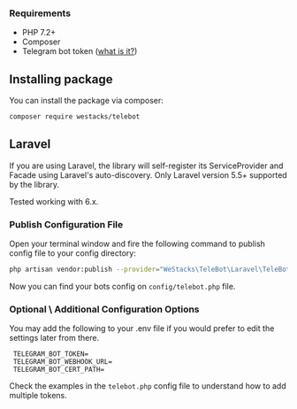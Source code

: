 ### Requirements

- PHP 7.2+
- Composer
- Telegram bot token ([what is it?](https://core.telegram.org/bots/api#authorizing-your-bot))

## Installing package

You can install the package via composer:

```bash
composer require westacks/telebot
```

## Laravel

If you are using Laravel, the library will self-register its ServiceProvider and Facade using Laravel's auto-discovery. Only Laravel version 5.5+ supported by the library.

Tested working with 6.x.

### Publish Configuration File

Open your terminal window and fire the following command to publish config file to your config directory:

```bash
php artisan vendor:publish --provider="WeStacks\TeleBot\Laravel\TeleBotServiceProvider"
```
Now you can find your bots config on `config/telebot.php` file.

### Optional \ Additional Configuration Options

You may add the following to your .env file if you would prefer to edit the settings later from there.
```
 TELEGRAM_BOT_TOKEN=
 TELEGRAM_BOT_WEBHOOK_URL=
 TELEGRAM_BOT_CERT_PATH=
 ```
Check the examples in the `telebot.php` config file to understand how to add multiple tokens.


